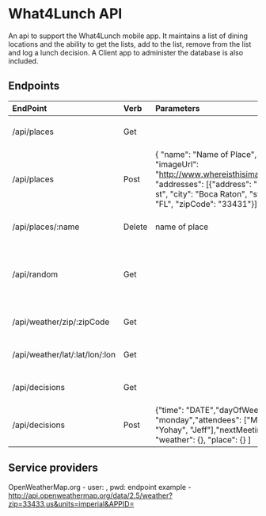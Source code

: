 # What4Lunch API
An api to support the What4Lunch mobile app. It maintains a list of dining locations and the ability to get the lists, add to the list, remove from the list and log a lunch decision. A Client app to administer the database is also included.

## Endpoints
| EndPoint  | Verb  | Parameters | Description |
|:--------- |:----  |:----------    |:----------- |
| /api/places    | Get    | | Returns an array of all places |
| /api/places    | Post | { "name": "Name of Place", "imageUrl": "http://www.whereisthisimage.com", "addresses": [{"address": "123 here st", "city": "Boca Raton", "state": "FL", "zipCode": "33431"}] } | Adds a new pace |
| /api/places/:name | Delete | name of place | Removes place from list |
| /api/random   | Get | | Returns a random place from the list of stored places  |
| /api/weather/zip/:zipCode | Get | | Returns weather object |
| /api/weather/lat/:lat/lon/:lon | Get |  | Returns weather object |
| /api/decisions |  Get |   | Returns a list of decisions |
| /api/decisions | Post | {"time": "DATE","dayOfWeek": "monday","attendees": ["Mike", "Yohay", "Jeff"],"nextMeeting": 35, "weather": {}, "place": {} ] | Adds a decision |
## Service providers

OpenWeatherMap.org  - user: , pwd: 
endpoint example    - http://api.openweathermap.org/data/2.5/weather?zip=33433,us&units=imperial&APPID=


